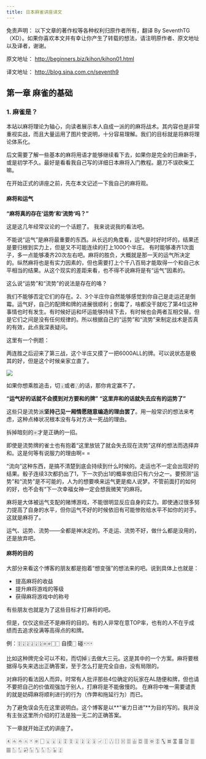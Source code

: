 ```yaml
---
title: 日本麻雀讲座译文
---
```


免责声明： 
以下文章的著作权等各种权利归原作者所有，翻译 By SeventhTG（XD）。如果你喜欢本文并有幸让你产生了转载的想法，请注明原作者、原文地址以及译者，谢谢。

原文地址： http://beginners.biz/kihon/kihon01.html

译文地址： http://blog.sina.com.cn/seventh9 

## 第一章 麻雀的基础

### 1. 麻雀是？

本站以麻将理论为轴心，向读者展示本人自成一派的的麻将战术。其内容也是非常重视实战，而且大量运用了图片使说明，十分容易理解。我们的目标就是将麻将理论体系化。

后文需要了解一些基本的麻将用语才能够继续看下去，如果你是完全的日麻新手，或是初学不久。最好是看看我自己写的详细日本麻将入门教程。磨刀不误砍柴工嘛。

在开始正式的讲座之前，先在本文记述一下我自己的麻将观。

#### 麻将和运气

**“麻将真的存在‘运势’和‘流势‘吗？”**

这是这几年经常议论的一个话题了。 
我来说说我的看法吧。

不能说“运气”是麻将最重要的东西。从长远的角度看，运气是时好时坏的，结果还是要归根到实力上，但是又不可能连续的打上1000个半庄。 
有时能够凑齐1次面子，多一点能够凑齐20次左右吧。麻将的胜负，大概就是那一天的运气所决定的。纵然麻将也是有实力因素的，但也需要打上个千八百局才能取得一个和自己水平相当的结果。从这个现实的差距来看，也不得不说麻将是有“运气”因素的。

这么说“运势”和“流势”的说法是存在的咯？

我们不能够否定它们的存在。2、3个半庄你自然能够感觉到你自己是走运还是倒霉。运气好，自己的配牌和牌的进展很顺利；倒霉了，啥都没干就吃了第4位这种事情也时有发生。有时候好运和坏运能够持续下去，有时候也会两者互相交替。但是它们之间是没有任何规律的。所以根据自己的“运势”和“流势”来制定战术是否真的有效，此点我深表疑问。

这里有一个例题：

两连胜之后迎来了第三战，这个半庄又摸了一把6000ALL的牌。可以说状态是极其的好，但是这个时候亲家立直了。

![](http://beginners.biz/images/h001.gif)

如果你想乘胜追击，切🀈或者🀒的话，那你肯定赢不了。

**“运气好的话就不会摸到对方要和的牌”** 
**“这里弃和的话就失去应有的运势了”**

这些只是流势派**坚持己见一厢情愿随意编造的理由罢了**。用一般常识的想法来考虑，这种点棒状况根本没有与对方决一死战的理由。

拆掉暗刻的🀅才是正确的一招。

即使是流势牌的雀士也有抱着“这里放铳了就会失去现在流势”这样的想法而选择弃和。这是何等有说服力的理由啊= =

“流向”这种东西，是搞不清楚到底会持续到什么时候的。走运也不一定会出现好的结果。骰子连续3次都扔出了1，下一次扔出1的概率依旧只有六分之一。要预测“运势”和“流势”是不可能的，人为的想要唤来运气更是痴人说梦。不管前面打的如何的好，也不会有“下一次幸福女神一定会想我微笑”的麻将。

麻将是大体被运气支配的赌博游戏，不能很明显反应自身的实力。即使通过很多努力提高了自身的水平，但你运气不好的时候依旧有可能惨败给水平不如你的对手。这就是麻将了。

运气、运势、流势——全都是神决定的。不走运、流势不好，做什么都是没用的，还是放弃吧。

#### 麻将的目的

大部分来看这个博客的朋友都是抱着“想变强”的想法来的吧。说到具体上也就是：

* 提高麻将的收益
* 提升麻将游戏的等级
* 获得麻将游戏中的称号

有些朋友也就是为了这些目标才打麻将的吧。

但是，仅仅这些还不是麻将的目的。有的人非常在意TOP率，也有的人不在乎成绩而去追求役满等高得点的和牌。

例：🀋🀌🀍🀍🀎🀏🀅🀅🀆🀆 自摸🀆 碰🀄🀄🀄

比如这种牌完全可以不和，而切掉🀏去做大三元。这是其中的一个方案。麻将要根据得与失来选出正确答案，至于怎么打是完全自由，没有局限的。

对麻将的看法因人而异。时常有人批评那些4位确定的玩家在AL随便和牌，但也请不要把自己的价值观强加于别人，打麻将是不能傲慢的。 
在麻将中唯一需要谴责的就是妨碍麻将顺利进行的行为（作弊和拖延行为）而已。

为了避免误会先在这里说明白。这个博客是以**“雀力日进”**为目的写的。我并没有主张这里所介绍的打法是独一无二的正确答案。

下一章就开始正式的讲座了。

🀀	🀁	🀂	🀃	🀄	🀅	🀆
🀇	🀈	🀉	🀊	🀋	🀌	🀍	🀎	🀏
🀐	🀑	🀒	🀓	🀔	🀕	🀖	🀗	🀘
🀙	🀚	🀛	🀜	🀝	🀞	🀟  🀠	🀡
🀢	🀣	🀤	🀥	🀦	🀧	🀨	🀩	🀪